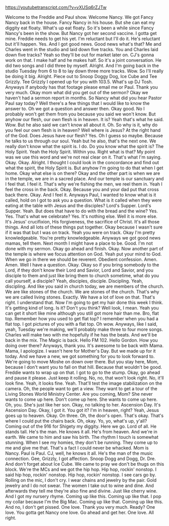 https://youtubetranscript.com/?v=vXUSq6rZJTw

 Welcome to the Freddie and Paul show. Welcome Nancy. We got Fancy Nancy back in the house. Fancy Nancy in his house. But she can eat my diggity eat floaty. What's up eat floaty. So it's been a while since Fancy Nancy's been in the show. But Nancy got her second vaccine. I gotta get mine. Freddie needs to get his yet. I'm reluctant but I'll do it. He's reluctant but it'll happen. Yes. And I got good news. Good news what's that? Me and Charles went in the studio and laid down five tracks. You and Charles laid down five tracks? Yeah so they'll be out for market later on. CJ's gonna work on that. I make half and he makes half. So it's a joint conversation. He did two songs and I did three by myself. Alright. And I'm going back in the studio Tuesday from 6 to 8 to lay down three more tracks. Wow. So I'll really be doing it big. Alright. Piece out to Snoop Doggy Dog, Ice Cube and Tee Grizzly. Tee Grizzly I opened up for you with 103.5. What's up DJ Tosh. Anyways if anybody has that footage please email me or Paul. Thank you very much. Okay mom what did you get out of the sermon? Okay we haven't had a sermon report in months. So Nancy what did you hear Pastor Paul say today? Well there's a few things that I would like to know the answer to. Oh we got a question and answer then. Okay good. No I probably won't get them from you because you said we won't know. But anyhow our flesh, our own flesh is in heaven. It is? Yeah that's what he said. Wow. But he also said we can't know all about it. Oh. So why is it, why do you feel our own flesh is in heaven? Well where is Jesus? At the right hand of the God. Does Jesus have our flesh? Yes. Oh I guess so maybe. Because he talks to us through our soul. Yeah but he also, that's the next one. We really don't know what the spirit is. I do. Do you know what the spirit is? The Holy Spirit. Yeah the Holy Spirit. Within you. Right what is that? My point was we use this word and we're not real clear on it. That's what I'm saying. Okay. Okay. Alright. I thought I could look in the concordance and find out what the spirit, the Holy Spirit is. But anyhow I'm going to do that when I get home. Okay what else is on there? Okay and the other part is when we are in the temple, we are in a sacred place. And our temple is our sanctuary and I feel that. I feel it. That's why we're fishing the men, we reel them in. Yeah I feel the cross in the back. Okay. Because you and your dad put that cross back there. Okay. And I feel it. Anyways Paul, I wanted to know what is it called, hold on I got to ask you a question. What is it called when they were eating at the table with Jesus and the disciples? Lord's Supper. Lord's Supper. Yeah. But does that have to do with the bread and the wine? Yes. Yes. That's what we celebrate? Yes. It's nothing else. Well it is more else. It's Jesus' crucifixion, His forgiveness, the sacrifice of Christ. It's all those things. And all lots of these things put together. Okay because I wasn't sure if it was that but I was on track. Yeah you were on track. Okay I'm pretty knowledgeable. You're pretty knowledgeable. Anyways we got good news mamas, tell them. Next month I might have a place to be. Good. I'm not done with my sermon. Okay go ahead and finish. Okay. Now another part of the temple is where we focus attention on God. Yeah put your mind to God. When we go in there we should be reverent. Obedient confession. Amen. Amen. Well I have a question. Okay. Okay so if you bring somebody to the Lord, if they don't know their Lord and Savior, Lord and Savior, and you disciple to them and just like bring them to church sometime, what do you call yourself, a disciple? Yeah, disciples, disciple. Discipling. Yeah, discipling. And like you said in church today, we are members of the church. We are like stones of the church. We are stones of the church. That's why we are called living stones. Exactly. We have a lot of love on that. That's right. I understand that. Now I'm going to get my hair done this week I think. It's getting kind of long. Is it? Don't you think? Well look, I mean. Yeah you can get it short like mine although you still got more hair than me. Bro, flat top. Remember how you used to get flat top? I remember when you had a flat top. I got pictures of you with a flat top. Oh wow. Anyways, like I said, yeah, Tuesday we're making, we'll probably make three to four more songs. Charles will make two with me hopefully if he has the beats. And we'll be back in the mix. The Magic is back. Hello FM 102. Hello Gordon. How you doing over there? Anyways, thank you. It's awesome to be back with Mama. Mama, I apologize. I wasn't here for Mother's Day. But we made up for it today. And we have a new, we got something for you to look forward to. We're going to move Moshe on down over there. But you stay here, Mom, because I don't want you to fall on that hill. Because that wouldn't be good. Freddie wants to wrap up on that. I got to go to the stump. Okay, go ahead and pause it please. Just keep it rolling. No, no, that won't look right. No, it'll look fine. Yeah, it looks fine. Yeah. That'll test the image stabilization on the camera. Oh, the people want to get a view. They want to get a tour of the Living Stones World Ministry Center. Are you coming, Mom? She never wants to come up here. Don't come up here. She wants to come up here. Oh, you. She's just like her son. Okay, no talking to her. Ascension Day. It's Ascension Day. Okay, I got it. You got it? I'm in heaven, right? Yeah, Jesus goes up to heaven. Okay. On three. Oh, the door's open. That's okay. That's where I could put the chairs back. Oh, okay. Yo, yo, what's up, y'all? Coming out of the 916 for Shigety my diggity. Here we go. Lord of all. He stands tall. He's the man. He knows it all. He's from heaven. And we're in earth. We came to him and saw his birth. The rhythm I touch is somewhat stunning. When I see my homies, they don't be running. They come up to me and give me that. That's a fact I could never be whacked. Mom is Nancy. Paul is Paul. CJ, well, he knows it all. He's the man of the music connection. Gee, Grizzly, I got affection. Snoop Dogg and Dogg, Dr. Dre. And don't forget about Ice Cube. We came to pray we don't be thugs on this block. We're the MCs and we got the hip hop. Hip hop, rockin' nonstop. I said hip hop, rockin' nonstop. Hip hop, rockin' nonstop. I see cars go by. Rolling on the mic, I don't cry. I wear chains and jewelry by the pair. Gold jewelry and I do not swear. The women I take out to wine and dine. And afterwards they tell me they're also fine and divine. Just like cherry wine. And I got my nursery rhyme. Coming up like this. Coming up like that. I pop my collar because I'm the Big Mac. Coming up like that. Coming up like this. And no, I don't get pissed. One love. Thank you very much. Ready? One love. You gotta get Nancy one love. Go ahead and get her. One love. All right.